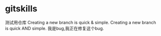 # gitskills
测试用仓库
Creating a new branch is quick & simple.
Creating a new branch is quick AND simple.
我是bug,我正在修复这个bug.

